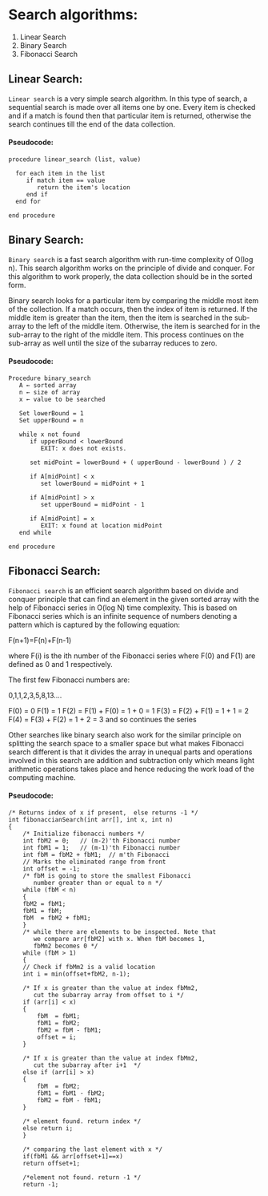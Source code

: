 # Search algorithms:
1. Linear Search
2. Binary Search
3. Fibonacci Search


## Linear Search:
 `Linear search` is a very simple search algorithm. In this type of search, a sequential search is made over all items one by one. Every item is checked and if a match is found then that particular item is returned, otherwise the search continues till the end of the data collection.
 #### Pseudocode:
 ````
 procedure linear_search (list, value)

   for each item in the list
      if match item == value
         return the item's location
      end if
   end for

end procedure
 ````
 
 ## Binary Search:
 `Binary search` is a fast search algorithm with run-time complexity of Ο(log n). This search algorithm works on the principle of divide and conquer. For this algorithm to work properly, the data collection should be in the sorted form.

Binary search looks for a particular item by comparing the middle most item of the collection. If a match occurs, then the index of item is returned. If the middle item is greater than the item, then the item is searched in the sub-array to the left of the middle item. Otherwise, the item is searched for in the sub-array to the right of the middle item. This process continues on the sub-array as well until the size of the subarray reduces to zero.
#### Pseudocode:
````
Procedure binary_search
   A ← sorted array
   n ← size of array
   x ← value to be searched

   Set lowerBound = 1
   Set upperBound = n 

   while x not found
      if upperBound < lowerBound 
         EXIT: x does not exists.
   
      set midPoint = lowerBound + ( upperBound - lowerBound ) / 2
      
      if A[midPoint] < x
         set lowerBound = midPoint + 1
         
      if A[midPoint] > x
         set upperBound = midPoint - 1 

      if A[midPoint] = x 
         EXIT: x found at location midPoint
   end while
   
end procedure
````

## Fibonacci Search:
`Fibonacci search` is an efficient search algorithm based on divide and conquer principle that can find an element in the given sorted array with the help of Fibonacci series in O(log N) time complexity. This is based on Fibonacci series which is an infinite sequence of numbers denoting a pattern which is captured by the following equation:

F(n+1)=F(n)+F(n-1)

where F(i) is the ith number of the Fibonacci series where F(0) and F(1) are defined as 0 and 1 respectively.

The first few Fibonacci numbers are:

0,1,1,2,3,5,8,13....

F(0) = 0
F(1) = 1
F(2) = F(1) + F(0) = 1 + 0 = 1
F(3) = F(2) + F(1) = 1 + 1 = 2
F(4) = F(3) + F(2) = 1 + 2 = 3 and so continues the series

Other searches like binary search also work for the similar principle on splitting the search space to a smaller space but what makes Fibonacci search different is that it divides the array in unequal parts and operations involved in this search are addition and subtraction only which means light arithmetic operations takes place and hence reducing the work load of the computing machine.

#### Pseudocode:
````
/* Returns index of x if present,  else returns -1 */
int fibonaccianSearch(int arr[], int x, int n)
{
    /* Initialize fibonacci numbers */
    int fbM2 = 0;   // (m-2)'th Fibonacci number
    int fbM1 = 1;   // (m-1)'th Fibonacci number
    int fbM = fbM2 + fbM1;  // m'th Fibonacci
    // Marks the eliminated range from front
    int offset = -1;
    /* fbM is going to store the smallest Fibonacci
       number greater than or equal to n */
    while (fbM < n)
    {
	fbM2 = fbM1;
	fbM1 = fbM;
	fbM  = fbM2 + fbM1;
    }
    /* while there are elements to be inspected. Note that
       we compare arr[fbM2] with x. When fbM becomes 1,
       fbMm2 becomes 0 */
    while (fbM > 1)
    {
	// Check if fbMm2 is a valid location
	int i = min(offset+fbM2, n-1);

	/* If x is greater than the value at index fbMm2,
	   cut the subarray array from offset to i */
	if (arr[i] < x)
	{
	    fbM  = fbM1;
	    fbM1 = fbM2;
	    fbM2 = fbM - fbM1;
	    offset = i;
	}

	/* If x is greater than the value at index fbMm2,
	   cut the subarray after i+1  */
	else if (arr[i] > x)
	{
	    fbM  = fbM2;
	    fbM1 = fbM1 - fbM2;
	    fbM2 = fbM - fbM1;
	}

	/* element found. return index */
	else return i;
    }

    /* comparing the last element with x */
    if(fbM1 && arr[offset+1]==x)
	return offset+1;

    /*element not found. return -1 */
    return -1;
````
